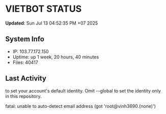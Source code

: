 # VIETBOT STATUS
**Updated**: Sun Jul 13 04:52:35 PM +07 2025

## System Info
- IP: 103.77.172.150
- Uptime: up 1 week, 20 hours, 40 minutes
- Files: 40417

## Last Activity

to set your account's default identity.
Omit --global to set the identity only in this repository.

fatal: unable to auto-detect email address (got 'root@vinh3690.(none)')
